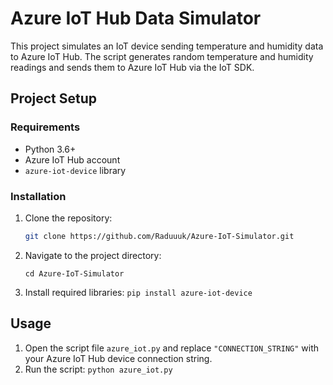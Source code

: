 # Azure IoT Hub Data Simulator

This project simulates an IoT device sending temperature and humidity data to Azure IoT Hub. The script generates random temperature and humidity readings and sends them to Azure IoT Hub via the IoT SDK.

## Project Setup

### Requirements
- Python 3.6+
- Azure IoT Hub account
- `azure-iot-device` library

### Installation

1. Clone the repository:
   ```bash
   git clone https://github.com/Raduuuk/Azure-IoT-Simulator.git
2. Navigate to the project directory:

   `cd Azure-IoT-Simulator`

3. Install required libraries:
   `pip install azure-iot-device`
## Usage
1. Open the script file `azure_iot.py` and replace `"CONNECTION_STRING"` with your Azure IoT Hub device connection string.
2. Run the script:
`python azure_iot.py`
